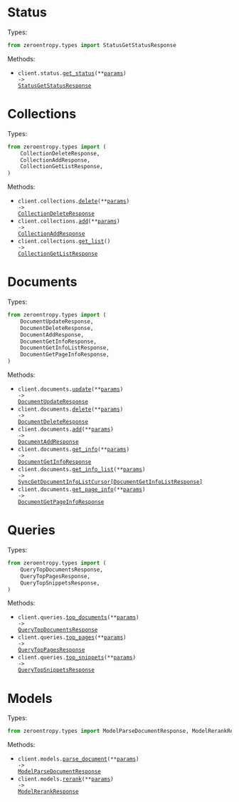# Status

Types:

```python
from zeroentropy.types import StatusGetStatusResponse
```

Methods:

- <code title="post /status/get-status">client.status.<a href="./src/zeroentropy/resources/status.py">get_status</a>(\*\*<a href="src/zeroentropy/types/status_get_status_params.py">params</a>) -> <a href="./src/zeroentropy/types/status_get_status_response.py">StatusGetStatusResponse</a></code>

# Collections

Types:

```python
from zeroentropy.types import (
    CollectionDeleteResponse,
    CollectionAddResponse,
    CollectionGetListResponse,
)
```

Methods:

- <code title="post /collections/delete-collection">client.collections.<a href="./src/zeroentropy/resources/collections.py">delete</a>(\*\*<a href="src/zeroentropy/types/collection_delete_params.py">params</a>) -> <a href="./src/zeroentropy/types/collection_delete_response.py">CollectionDeleteResponse</a></code>
- <code title="post /collections/add-collection">client.collections.<a href="./src/zeroentropy/resources/collections.py">add</a>(\*\*<a href="src/zeroentropy/types/collection_add_params.py">params</a>) -> <a href="./src/zeroentropy/types/collection_add_response.py">CollectionAddResponse</a></code>
- <code title="post /collections/get-collection-list">client.collections.<a href="./src/zeroentropy/resources/collections.py">get_list</a>() -> <a href="./src/zeroentropy/types/collection_get_list_response.py">CollectionGetListResponse</a></code>

# Documents

Types:

```python
from zeroentropy.types import (
    DocumentUpdateResponse,
    DocumentDeleteResponse,
    DocumentAddResponse,
    DocumentGetInfoResponse,
    DocumentGetInfoListResponse,
    DocumentGetPageInfoResponse,
)
```

Methods:

- <code title="post /documents/update-document">client.documents.<a href="./src/zeroentropy/resources/documents.py">update</a>(\*\*<a href="src/zeroentropy/types/document_update_params.py">params</a>) -> <a href="./src/zeroentropy/types/document_update_response.py">DocumentUpdateResponse</a></code>
- <code title="post /documents/delete-document">client.documents.<a href="./src/zeroentropy/resources/documents.py">delete</a>(\*\*<a href="src/zeroentropy/types/document_delete_params.py">params</a>) -> <a href="./src/zeroentropy/types/document_delete_response.py">DocumentDeleteResponse</a></code>
- <code title="post /documents/add-document">client.documents.<a href="./src/zeroentropy/resources/documents.py">add</a>(\*\*<a href="src/zeroentropy/types/document_add_params.py">params</a>) -> <a href="./src/zeroentropy/types/document_add_response.py">DocumentAddResponse</a></code>
- <code title="post /documents/get-document-info">client.documents.<a href="./src/zeroentropy/resources/documents.py">get_info</a>(\*\*<a href="src/zeroentropy/types/document_get_info_params.py">params</a>) -> <a href="./src/zeroentropy/types/document_get_info_response.py">DocumentGetInfoResponse</a></code>
- <code title="post /documents/get-document-info-list">client.documents.<a href="./src/zeroentropy/resources/documents.py">get_info_list</a>(\*\*<a href="src/zeroentropy/types/document_get_info_list_params.py">params</a>) -> <a href="./src/zeroentropy/types/document_get_info_list_response.py">SyncGetDocumentInfoListCursor[DocumentGetInfoListResponse]</a></code>
- <code title="post /documents/get-page-info">client.documents.<a href="./src/zeroentropy/resources/documents.py">get_page_info</a>(\*\*<a href="src/zeroentropy/types/document_get_page_info_params.py">params</a>) -> <a href="./src/zeroentropy/types/document_get_page_info_response.py">DocumentGetPageInfoResponse</a></code>

# Queries

Types:

```python
from zeroentropy.types import (
    QueryTopDocumentsResponse,
    QueryTopPagesResponse,
    QueryTopSnippetsResponse,
)
```

Methods:

- <code title="post /queries/top-documents">client.queries.<a href="./src/zeroentropy/resources/queries.py">top_documents</a>(\*\*<a href="src/zeroentropy/types/query_top_documents_params.py">params</a>) -> <a href="./src/zeroentropy/types/query_top_documents_response.py">QueryTopDocumentsResponse</a></code>
- <code title="post /queries/top-pages">client.queries.<a href="./src/zeroentropy/resources/queries.py">top_pages</a>(\*\*<a href="src/zeroentropy/types/query_top_pages_params.py">params</a>) -> <a href="./src/zeroentropy/types/query_top_pages_response.py">QueryTopPagesResponse</a></code>
- <code title="post /queries/top-snippets">client.queries.<a href="./src/zeroentropy/resources/queries.py">top_snippets</a>(\*\*<a href="src/zeroentropy/types/query_top_snippets_params.py">params</a>) -> <a href="./src/zeroentropy/types/query_top_snippets_response.py">QueryTopSnippetsResponse</a></code>

# Models

Types:

```python
from zeroentropy.types import ModelParseDocumentResponse, ModelRerankResponse
```

Methods:

- <code title="post /parsers/parse-document">client.models.<a href="./src/zeroentropy/resources/models.py">parse_document</a>(\*\*<a href="src/zeroentropy/types/model_parse_document_params.py">params</a>) -> <a href="./src/zeroentropy/types/model_parse_document_response.py">ModelParseDocumentResponse</a></code>
- <code title="post /models/rerank">client.models.<a href="./src/zeroentropy/resources/models.py">rerank</a>(\*\*<a href="src/zeroentropy/types/model_rerank_params.py">params</a>) -> <a href="./src/zeroentropy/types/model_rerank_response.py">ModelRerankResponse</a></code>
